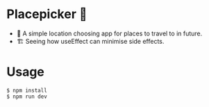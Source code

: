 # Placepicker 🎯

- 🚀 A simple location choosing app for places to travel to in future.
- 🏗️ Seeing how useEffect can minimise side effects.

# Usage
```shell
$ npm install
$ npm run dev
```
